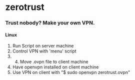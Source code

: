 # zerotrust
### Trust nobody? Make your own VPN.
#### Linux 
1) Run Script on server machine
2) Control VPN with 'menu' script
3) 4) Move .ovpn file to client machine
4) Have openvpn installed on client machine
5) Use VPN on client with "$ sudo openvpn zerotrust.ovpn"
